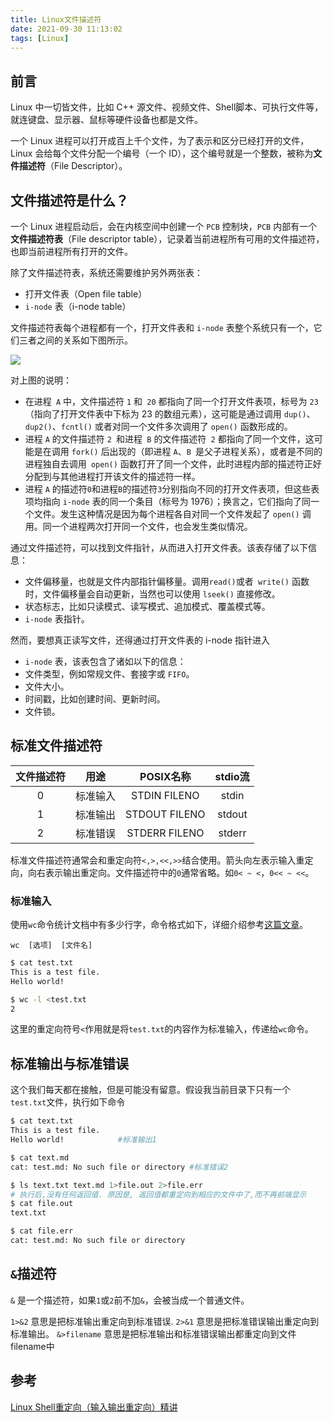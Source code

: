 ```yaml
---
title: Linux文件描述符
date: 2021-09-30 11:13:02
tags: [Linux]
---
```


## 前言
Linux 中一切皆文件，比如 C++ 源文件、视频文件、Shell脚本、可执行文件等，就连键盘、显示器、鼠标等硬件设备也都是文件。

一个 Linux 进程可以打开成百上千个文件，为了表示和区分已经打开的文件，Linux 会给每个文件分配一个编号（一个 ID），这个编号就是一个整数，被称为**文件描述符**（File Descriptor）。

## 文件描述符是什么？
一个 Linux 进程启动后，会在内核空间中创建一个 `PCB` 控制块，`PCB` 内部有一个**文件描述符表**（File descriptor table），记录着当前进程所有可用的文件描述符，也即当前进程所有打开的文件。

除了文件描述符表，系统还需要维护另外两张表：
- 打开文件表（Open file table）
- `i-node` 表（i-node table）

文件描述符表每个进程都有一个，打开文件表和 `i-node` 表整个系统只有一个，它们三者之间的关系如下图所示。

![](https://picbed-1311007548.cos.ap-shanghai.myqcloud.com/markdown_picbed/img/20210930132546.png)

对上图的说明：
- 在进程` A` 中，文件描述符 `1` 和` 20` 都指向了同一个打开文件表项，标号为 `23`（指向了打开文件表中下标为 23 的数组元素），这可能是通过调用 `dup()`、`dup2()`、`fcntl()` 或者对同一个文件多次调用了 `open()` 函数形成的。
- 进程 `A` 的文件描述符 `2 `和进程` B` 的文件描述符` 2` 都指向了同一个文件，这可能是在调用 `fork()` 后出现的（即进程 `A`、`B `是父子进程关系），或者是不同的进程独自去调用` open()` 函数打开了同一个文件，此时进程内部的描述符正好分配到与其他进程打开该文件的描述符一样。
- 进程 `A` 的描述符` 0 `和进程` B `的描述符` 3 `分别指向不同的打开文件表项，但这些表项均指向 `i-node` 表的同一个条目（标号为 1976）；换言之，它们指向了同一个文件。发生这种情况是因为每个进程各自对同一个文件发起了 `open()` 调用。同一个进程两次打开同一个文件，也会发生类似情况。 


通过文件描述符，可以找到文件指针，从而进入打开文件表。该表存储了以下信息：
- 文件偏移量，也就是文件内部指针偏移量。调用` read() `或者` write()` 函数时，文件偏移量会自动更新，当然也可以使用 `lseek()` 直接修改。
- 状态标志，比如只读模式、读写模式、追加模式、覆盖模式等。
- `i-node` 表指针。

然而，要想真正读写文件，还得通过打开文件表的 i-node 指针进入
- `i-node` 表，该表包含了诸如以下的信息：
- 文件类型，例如常规文件、套接字或 `FIFO`。
- 文件大小。
- 时间戳，比如创建时间、更新时间。
- 文件锁。

## 标准文件描述符
| 文件描述符 |用途 |POSIX名称 |stdio流 |
| :----: |:----: |:----: |:----: |
| 0 |标准输入 |STDIN FILENO |stdin |
| 1|标准输出|STDOUT FILENO|stdout|
| 2|标准错误|STDERR FILENO|stderr|

标准文件描述符通常会和重定向符`<,>,<<,>>`结合使用。箭头向左表示输入重定向，向右表示输出重定向。文件描述符中的`0`通常省略。如`0< ~ <`，`0<< ~ <<`。
### 标准输入
使用`wc`命令统计文档中有多少行字，命令格式如下，详细介绍参考[这篇文章](https://dunky-z.github.io/2021/07/30/%E6%AF%8F%E5%A4%A9%E5%AD%A6%E5%91%BD%E4%BB%A4-wc%E7%BB%9F%E8%AE%A1%E6%96%87%E4%BB%B6%E6%9C%89%E5%A4%9A%E5%B0%91%E5%AD%97%E5%A4%9A%E5%B0%91%E8%A1%8C/)。

```
wc  [选项]  [文件名]
```
```bash
$ cat test.txt
This is a test file.
Hello world!

$ wc -l <test.txt
2
```

这里的重定向符号`<`作用就是将`test.txt`的内容作为标准输入，传递给`wc`命令。


## 标准输出与标准错误
这个我们每天都在接触，但是可能没有留意。假设我当前目录下只有一个`test.txt`文件，执行如下命令
```bash
$ cat text.txt
This is a test file.
Hello world!            #标准输出1

$ cat text.md
cat: test.md: No such file or directory #标准错误2

$ ls text.txt text.md 1>file.out 2>file.err 
# 执行后,没有任何返回值. 原因是, 返回值都重定向到相应的文件中了,而不再前端显示 
$ cat file.out 
text.txt 

$ cat file.err 
cat: test.md: No such file or directory
```

## `&`描述符

`&` 是一个描述符，如果`1`或`2`前不加`&`，会被当成一个普通文件。

`1>&2` 意思是把标准输出重定向到标准错误.
`2>&1` 意思是把标准错误输出重定向到标准输出。
`&>filename` 意思是把标准输出和标准错误输出都重定向到文件filename中


## 参考
[Linux Shell重定向（输入输出重定向）精讲](http://c.biancheng.net/view/942.html)


